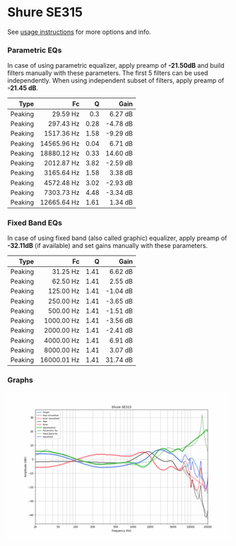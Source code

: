 # Shure SE315
See [usage instructions](https://github.com/jaakkopasanen/AutoEq#usage) for more options and info.

### Parametric EQs
In case of using parametric equalizer, apply preamp of **-21.50dB** and build filters manually
with these parameters. The first 5 filters can be used independently.
When using independent subset of filters, apply preamp of **-21.45 dB**.

| Type    | Fc          |    Q | Gain     |
|--------:|------------:|-----:|---------:|
| Peaking | 29.59 Hz    | 0.3  | 6.27 dB  |
| Peaking | 297.43 Hz   | 0.28 | -4.78 dB |
| Peaking | 1517.36 Hz  | 1.58 | -9.29 dB |
| Peaking | 14565.96 Hz | 0.04 | 6.71 dB  |
| Peaking | 18880.12 Hz | 0.33 | 14.60 dB |
| Peaking | 2012.87 Hz  | 3.82 | -2.59 dB |
| Peaking | 3165.64 Hz  | 1.58 | 3.38 dB  |
| Peaking | 4572.48 Hz  | 3.02 | -2.93 dB |
| Peaking | 7303.73 Hz  | 4.48 | -3.34 dB |
| Peaking | 12665.64 Hz | 1.61 | 1.34 dB  |

### Fixed Band EQs
In case of using fixed band (also called graphic) equalizer, apply preamp of **-32.11dB**
(if available) and set gains manually with these parameters.

| Type    | Fc          |    Q | Gain     |
|--------:|------------:|-----:|---------:|
| Peaking | 31.25 Hz    | 1.41 | 6.62 dB  |
| Peaking | 62.50 Hz    | 1.41 | 2.55 dB  |
| Peaking | 125.00 Hz   | 1.41 | -1.04 dB |
| Peaking | 250.00 Hz   | 1.41 | -3.65 dB |
| Peaking | 500.00 Hz   | 1.41 | -1.51 dB |
| Peaking | 1000.00 Hz  | 1.41 | -3.56 dB |
| Peaking | 2000.00 Hz  | 1.41 | -2.41 dB |
| Peaking | 4000.00 Hz  | 1.41 | 6.91 dB  |
| Peaking | 8000.00 Hz  | 1.41 | 3.07 dB  |
| Peaking | 16000.01 Hz | 1.41 | 31.74 dB |

### Graphs
![](./Shure%20SE315.png)